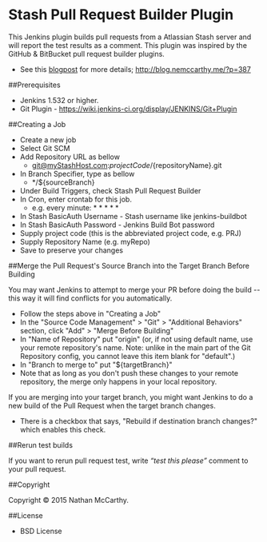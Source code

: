 Stash Pull Request Builder Plugin
================================

This Jenkins plugin builds pull requests from a Atlassian Stash server and will report the test results as a comment.
This plugin was inspired by the GitHub & BitBucket pull request builder plugins.

- See this [blogpost](http://blog.nemccarthy.me/?p=387) for more details; http://blog.nemccarthy.me/?p=387 


##Prerequisites

- Jenkins 1.532 or higher.
- Git Plugin - https://wiki.jenkins-ci.org/display/JENKINS/Git+Plugin


##Creating a Job

- Create a new job
- Select Git SCM
- Add Repository URL as bellow
  - git@myStashHost.com:${projectCode}/${repositoryName}.git
- In Branch Specifier, type as bellow
  - */${sourceBranch}
- Under Build Triggers, check Stash Pull Request Builder
- In Cron, enter crontab for this job.
  - e.g. every minute: * * * * *
- In Stash BasicAuth Username - Stash username like jenkins-buildbot
- In Stash BasicAuth Password - Jenkins Build Bot password
- Supply project code (this is the abbreviated project code, e.g. PRJ)
- Supply Repository Name (e.g. myRepo)
- Save to preserve your changes

##Merge the Pull Request's Source Branch into the Target Branch Before Building

You may want Jenkins to attempt to merge your PR before doing the build -- this way it will find conflicts for you automatically.

- Follow the steps above in "Creating a Job"
- In the "Source Code Management" > "Git" > "Additional Behaviors" section, click "Add" > "Merge Before Building"
- In "Name of Repository" put "origin" (or, if not using default name, use your remote repository's name. Note: unlike in the main part of the Git Repository config, you cannot leave this item blank for "default".)
- In "Branch to merge to" put "${targetBranch}" 
- Note that as long as you don't push these changes to your remote repository, the merge only happens in your local repository.


If you are merging into your target branch, you might want Jenkins to do a new build of the Pull Request when the target branch changes.
- There is a checkbox that says, "Rebuild if destination branch changes?" which enables this check.


##Rerun test builds


If you want to rerun pull request test, write *“test this please”* comment to your pull request.



##Copyright

Copyright © 2015 Nathan McCarthy.


##License

- BSD License

